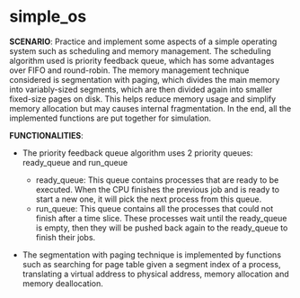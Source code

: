 # simple_os

**SCENARIO**: Practice and implement some aspects of a simple operating system such as scheduling and memory management. The scheduling algorithm used is priority feedback queue, which has some advantages over FIFO and round-robin. The memory management technique considered is segmentation with paging, which divides the main memory into variably-sized segments, which are then divided again into smaller fixed-size pages on disk. This helps reduce memory usage and simplify memory allocation but may causes internal fragmentation. In the end, all the implemented functions are put together for simulation.

**FUNCTIONALITIES**:
- The priority feedback queue algorithm uses 2 priority queues: ready_queue and run_queue
  - ready_queue: This queue contains processes that are ready to be executed. When the CPU finishes the previous job and is ready to start a new one, it will pick the next process from this queue.
  - run_queue: This queue contains all the processes that could not finish after a time slice. These processes wait until the ready_queue is empty, then they will be pushed back again to the ready_queue to finish their jobs.

- The segmentation with paging technique is implemented by functions such as searching for page table given a segment index of a process, translating a virtual address to physical address, memory allocation and memory deallocation.

